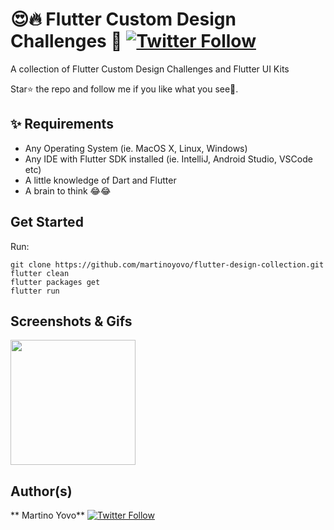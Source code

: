 # 😍🔥 Flutter Custom Design Challenges 💙 [![Twitter Follow](https://img.shields.io/twitter/follow/martinoyovo.svg?style=social)](https://twitter.com/martinoyovo)

A collection of Flutter Custom Design Challenges and Flutter UI Kits

Star⭐ the repo and follow me if you like what you see🤩.

## ✨ Requirements

* Any Operating System (ie. MacOS X, Linux, Windows)
* Any IDE with Flutter SDK installed (ie. IntelliJ, Android Studio, VSCode etc)
* A little knowledge of Dart and Flutter
* A brain to think 😂😂


## Get Started
Run:
```shell
git clone https://github.com/martinoyovo/flutter-design-collection.git
flutter clean
flutter packages get
flutter run
```

## Screenshots & Gifs

<img src="https://github.com/martinoyovo/flutter-design-collection/blob/main/screenshots/flutterlogo.gif" width="200">

## Author(s)

**
Martino Yovo** [![Twitter Follow](https://img.shields.io/twitter/follow/martinoyovo.svg?style=social)](https://twitter.com/martinoyovo)
